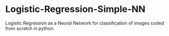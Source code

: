 # Logistic-Regression-Simple-NN
Logistic Regression as a Neural Network for classification of images coded from scratch in python.
